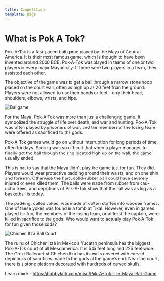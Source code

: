 ```yaml
---
title: Competition
template: page
---
```


# What is Pok A Tok?

Pok-A-Tok is a fast-paced ball game played by the Maya of Central America. It is their most famous game, which is thought to have been invented around 2000 BCE. Pok-A-Tok was played in teams of one or two players in every major Mayan city. If there were two players in a team, they assisted each other.

The objective of the game was to get a ball through a narrow stone hoop placed on the court wall, often as high up as 20 feet from the ground. Players were not allowed to use their hands or feet—only their head, shoulders, elbows, wrists, and hips.

![Ballgame](images/ballgamecentramerica18.jpg)

For the Maya, Pok-A-Tok was more than just a challenging game. It symbolized the struggle of life over death, and war and hunting. Pok-A-Tok was often played by prisoners of war, and the members of the losing team were offered as sacrificed to the gods.

Pok-A-Tok games would go on without interruption for long periods of time, often for days. Scoring was so diﬃcult that when a player managed to finally get the ball through the ring located high up on the wall, the game usually ended.

This is not to say that the Maya didn't play the game just for fun. They did. Players would wear protective padding around their waists, and on one shin and forearm. Otherwise the hard, solid-rubber ball could have severely injured or even killed them. The balls were made from rubber from cau-uchu trees, and depictions of Pok-A-Tok show that the ball was as big as a basketball is today.

The padding, called yokes, was made of cotton stuffed into wooden frames. One of these yokes was found in a tomb at Tikal. However, even in games played for fun, the members of the losing team, or at least the captain, were killed in sacrifice to the gods. Who would want to actually play Pok-A-Tok for fun given those odds?

![Chichen Itza Ball Court](images/ball-game-court.jpg)

The ruins of Chichén Itzá in Mexico’s Yucatán peninsula has the biggest Pok-A-Tok court of all Mesoamerica. It is 545 feet long and 225 feet wide. The Great Ballcourt of Chichén Itzá has its walls covered with carved depictions of sacrifices made to the gods at the game’s end. Near the court, there is a stone platform decorated with hundreds of carved skulls.

Learn more -
https://hobbylark.com/misc/Pok-A-Tok-The-Maya-Ball-Game